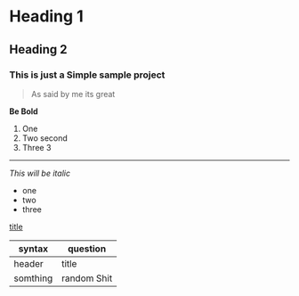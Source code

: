 # Heading 1
## Heading 2
### This is just a Simple sample project
> As said by me its great

**Be Bold**
1. One
2. Two second
3. Three 3
---
*This will be italic*

- one
- two 
- three

[title](www.google.co.in)

|syntax|question|
|-------|-------|
|header|title|
|somthing | random Shit|
